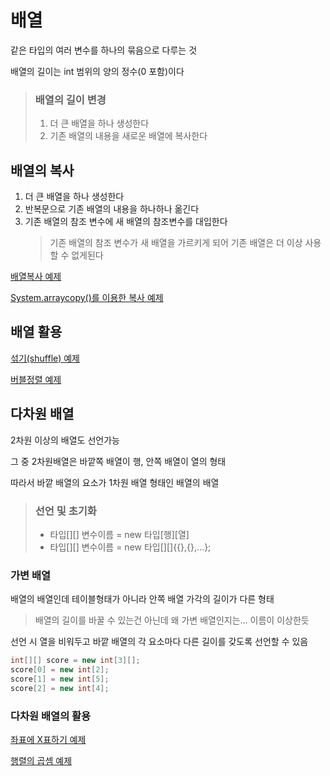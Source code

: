 # 배열

같은 타입의 여러 변수를 하나의 묶음으로 다루는 것

배열의 길이는 int 범위의 양의 정수(0 포함)이다

> ### 배열의 길이 변경
> 1. 더 큰 배열을 하나 생성한다
> 2. 기존 배열의 내용을 새로운 배열에 복사한다

## 배열의 복사

1. 더 큰 배열을 하나 생성한다
2. 반복문으로 기존 배열의 내용을 하나하나 옮긴다
3. 기존 배열의 참조 변수에 새 배열의 참조변수를 대입한다
   >기존 배열의 참조 변수가 새 배열을 가르키게 되어 기존 배열은 더 이상 사용할 수 없게된다

[배열복사 예제](https://github.com/jjy3385/StandardOfJava/blob/main/src/ch5/ArrayEx3.java)

[System.arraycopy()를 이용한 복사 예제](https://github.com/jjy3385/StandardOfJava/blob/main/src/ch5/ArrayEx4.java)

## 배열 활용

[섞기(shuffle) 예제](https://github.com/jjy3385/StandardOfJava/blob/main/src/ch5/ArrayEx7.java)

[버블정렬 예제](https://github.com/jjy3385/StandardOfJava/blob/main/src/ch5/ArrayEx10.java)

## 다차원 배열

2차원 이상의 배열도 선언가능 


그 중 2차원배열은 바깥쪽 배열이 행, 안쪽 배열이 열의 형태

따라서 바깥 배열의 요소가 1차원 배열 형태인 배열의 배열

> ### 선언 및 초기화
> * 타입[][] 변수이름 = new 타입[행][열]
> * 타입[][] 변수이름 = new 타입[][]{{},{},...};

### 가변 배열

배열의 배열인데 테이블형태가 아니라 안쪽 배열 가각의 길이가 다른 형태
> 배열의 길이를 바꿀 수 있는건 아닌데 왜 가변 배열인지는... 이름이 이상한듯

선언 시 열을 비워두고 바깥 배열의 각 요소마다 다른 길이를 갖도록 선언할 수 있음

```java
int[][] score = new int[3][];
score[0] = new int[2];
score[1] = new int[5];
score[2] = new int[4];

```

### 다차원 배열의 활용

[좌표에 X표하기 예제](https://github.com/jjy3385/StandardOfJava/blob/main/src/ch5/MultiEx1.java)

[행렬의 곱셈 예제](https://github.com/jjy3385/StandardOfJava/blob/main/src/ch5/MultiEx3.java)
